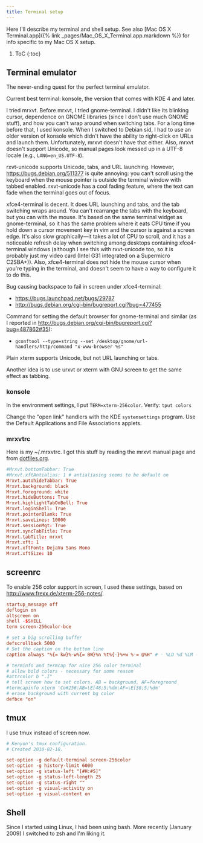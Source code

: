 ```yaml
---
title: Terminal setup
---
```

Here I'll describe my terminal and shell setup. See also [Mac OS X Terminal.app]({% link _pages/Mac_OS_X_Terminal.app.markdown %}) for info specific to my Mac OS X setup.

1. ToC
{:toc}

## Terminal emulator

The never-ending quest for the perfect terminal emulator.

Current best terminal: konsole, the version that comes with KDE 4 and later.

I tried mrxvt. Before mrxvt, I tried gnome-terminal. I didn't like its blinking cursor,
dependence on GNOME libraries (since I don't use much GNOME stuff), and how you can't wrap around
when switching tabs. For a long time before that, I used konsole. When I switched to Debian sid,
I had to use an older version of konsole which didn't have the ability to right-click on URLs and
launch them. Unfortunately, mrxvt doesn't have that either. Also, mrxvt doesn't support Unicode,
so manual pages look messed up in a UTF-8 locale (e.g., `LANG=en_US.UTF-8`).

rxvt-unicode supports Unicode, tabs, and URL launching. However, <https://bugs.debian.org/511377>
is quite annoying: you can't scroll using the keyboard when the mouse pointer is outside the
terminal window with tabbed enabled. rxvt-unicode has a cool fading feature, where the text can
fade when the terminal goes out of focus.

xfce4-terminal is decent. It does URL launching and tabs, and the tab switching wraps around. You
can't rearrange the tabs with the keyboard, but you can with the mouse. It's based on the same
terminal widget as gnome-terminal, so it has the same problem where it eats CPU time if you hold
down a cursor movement key in vim and the cursor is against a screen edge. It's also slow
graphically&mdash;it takes a lot of CPU to scroll, and it has a noticeable refresh delay when
switching among desktops containing xfce4-terminal windows (although I see this with rxvt-unicode
too, so it is probably just my video card (Intel G31 integrated on a Supermicro C2SBA+)). Also,
xfce4-terminal does not hide the mouse cursor when you're typing in the terminal, and doesn't
seem to have a way to configure it to do this.

Bug causing backspace to fail in screen under xfce4-terminal:

* <https://bugs.launchpad.net/bugs/29787>
* <http://bugs.debian.org/cgi-bin/bugreport.cgi?bug=477455>

Command for setting the default browser for gnome-terminal and similar (as I reported in
<http://bugs.debian.org/cgi-bin/bugreport.cgi?bug=487862#35>):

* `gconftool --type=string --set /desktop/gnome/url-handlers/http/command "x-www-browser %s"`

Plain xterm supports Unicode, but not URL launching or tabs.

Another idea is to use urxvt or xterm with GNU screen to get the same effect as tabbing.

### konsole

In the environment settings, I put `TERM=xterm-256color`. Verify: `tput colors`

Change the "open link" handlers with the KDE `systemsettings` program. Use the Default Applications and File Associations applets.

### mrxvtrc

Here is my ~/.mrxvtrc. I got this stuff by reading the mrxvt manual page and from [dotfiles.org](http://dotfiles.org/.mrxvtrc).

```conf
#Mrxvt.bottomTabbar: True
#Mrxvt.xftAntialias: 1 # antialiasing seems to be default on
Mrxvt.autohideTabbar: True
Mrxvt.background: black
Mrxvt.foreground: white
Mrxvt.hideButtons: True
Mrxvt.highlightTabOnBell: True
Mrxvt.loginShell: True
Mrxvt.pointerBlank: True
Mrxvt.saveLines: 10000
Mrxvt.sessionMgt: True
Mrxvt.syncTabTitle: True
Mrxvt.tabTitle: mrxvt
Mrxvt.xft: 1
Mrxvt.xftFont: DejaVu Sans Mono
Mrxvt.xftSize: 10
```

## screenrc

To enable 256 color support in screen, I used these settings, based on <http://www.frexx.de/xterm-256-notes/>.

```conf
startup_message off
deflogin on
altscreen on
shell -$SHELL
term screen-256color-bce

# set a big scrolling buffer
defscrollback 5000
# Set the caption on the bottom line
caption always "%{= kw}%-w%{= BW}%n %t%{-}%+w %-= @%H" # - %LD %d %LM - %c"

# terminfo and termcap for nice 256 color terminal
# allow bold colors - necessary for some reason
#attrcolor b ".I"
# tell screen how to set colors. AB = background, AF=foreground
#termcapinfo xterm 'Co#256:AB=\E[48;5;%dm:AF=\E[38;5;%dm'
# erase background with current bg color
defbce "on"
```

## tmux

I use tmux instead of screen now.

```conf
# Kenyon's tmux configuration.
# Created 2010-02-18.

set-option -g default-terminal screen-256color
set-option -g history-limit 6000
set-option -g status-left "[#H:#S]"
set-option -g status-left-length 25
set-option -g status-right ""
set-option -g visual-activity on
set-option -g visual-content on
```

## Shell

Since I started using Linux, I had been using bash. More recently (January 2009) I switched to zsh and I'm liking it.
